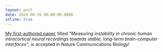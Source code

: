 ```yaml
---
layout: post
date: 2024-08-26 00:00:00-0000
inline: true
---
```


<a href='https://www.nature.com/articles/s42003-024-06784-4'>My first-authored paper</a>, titled *"Measuring instability in chronic human intracortical neural recordings towards stable, long-term brain-computer interfaces"*, is accepted in Nature Communications Biology!